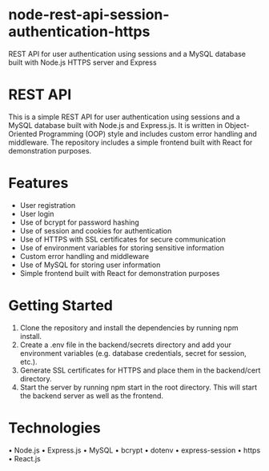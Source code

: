 # node-rest-api-session-authentication-https
REST API for user authentication using sessions and a MySQL database built with Node.js HTTPS server and Express

# REST API
This is a simple REST API for user authentication using sessions and a MySQL database built with Node.js and Express.js. It is written in Object-Oriented Programming (OOP) style and includes custom error handling and middleware. The repository includes a simple frontend built with React for demonstration purposes.

# Features
- User registration
- User login
-	Use of bcrypt for password hashing
-	Use of session and cookies for authentication
-	Use of HTTPS with SSL certificates for secure communication
-	Use of environment variables for storing sensitive information
-	Custom error handling and middleware
-	Use of MySQL for storing user information
-	Simple frontend built with React for demonstration purposes

# Getting Started
1.	Clone the repository and install the dependencies by running npm install.
2.	Create a .env file in the backend/secrets directory and add your environment variables (e.g. database credentials, secret for session, etc.).
3.	Generate SSL certificates for HTTPS and place them in the backend/cert directory.
4.	Start the server by running npm start in the root directory. This will start the backend server as well as the frontend.

# Technologies
•	Node.js
•	Express.js
•	MySQL
•	bcrypt
•	dotenv
•	express-session
•	https
•	React.js
